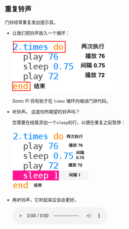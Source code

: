 ## 重复铃声

门铃经常重复发出提示音。

+ 让我们把铃声放入一个循环：
    
    ![截屏](images/tune-times.png)
    
    Sonic Pi 将有助于在 `times` 循环内缩进门钟代码。

+ 听铃声。 这是你所期望的铃声吗？
    
    您需要在结尾添加一个`sleep`的行，以便在重复之前暂停：
    
    ![截屏](images/tune-sleep2.png)

+ 再听铃声，它听起来应该会更好。
    
    <div id="audio-preview" class="pdf-hidden">
      <audio controls preload> <source src="resources/doorbell-2.mp3" type="audio/mpeg"> Your browser does not support the <code>audio</code> element. </audio>
    </div>